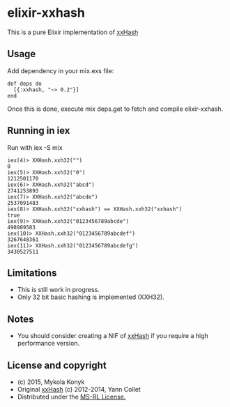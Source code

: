 elixir-xxhash
======

This is a pure Elixir implementation of [xxHash](https://github.com/Cyan4973/xxHash)

## Usage
Add dependency in your mix.exs file:
```
def deps do
  [{:xxhash, "~> 0.2"}]
end
```
Once this is done, execute mix deps.get to fetch and compile elixir-xxhash.

## Running in iex
Run with iex -S mix
```
iex(4)> XXHash.xxh32("")
0
iex(5)> XXHash.xxh32("0")
1212501170
iex(6)> XXHash.xxh32("abcd")
2741253893
iex(7)> XXHash.xxh32("abcde")
2537091483
iex(8)> XXHash.xxh32("xxhash") == XXHash.xxh32("xxhash")
true
iex(9)> XXHash.xxh32("0123456789abcde")
498989583
iex(10)> XXHash.xxh32("0123456789abcdef")
3267648361
iex(11)> XXHash.xxh32("0123456789abcdefg")
3430527511
```

## Limitations
* This is still work in progress.
* Only 32 bit basic hashing is implemented (XXH32).

## Notes
* You should consider creating a NIF of [xxHash](https://github.com/Cyan4973/xxHash) if you require a high performance version.

## License and copyright
* (c) 2015, Mykola Konyk
* Original [xxHash](https://github.com/Cyan4973/xxHash) (c) 2012-2014, Yann Collet
* Distributed under the [MS-RL License.](http://opensource.org/licenses/MS-RL)
